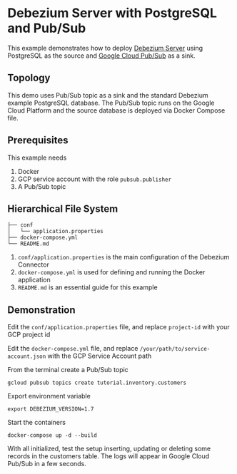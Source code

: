 # Debezium Server with PostgreSQL and Pub/Sub

This example demonstrates how to deploy [Debezium Server](https://debezium.io/documentation/reference/operations/debezium-server.html) using PostgreSQL as the source and [Google Cloud Pub/Sub](https://cloud.google.com/pubsub/docs) as a sink.


## Topology

This demo uses Pub/Sub topic as a sink and the standard Debezium example PostgreSQL database. The Pub/Sub topic runs on the Google Cloud Platform and the source database is deployed via Docker Compose file.

## Prerequisites

This example needs

1. Docker
2. GCP service account with the role `pubsub.publisher`
3. A Pub/Sub topic

## Hierarchical File System

```
├── conf
│   └── application.properties
├── docker-compose.yml
└── README.md
```

1. `conf/application.properties` is the main configuration of the Debezium Connector
2. `docker-compose.yml` is used for defining and running the Docker application
3. `README.md` is an essential guide for this example

## Demonstration

Edit the `conf/application.properties` file, and replace `project-id` with your GCP project id

Edit the `docker-compose.yml` file, and replace `/your/path/to/service-account.json` with the GCP Service Account path

From the terminal create a Pub/Sub topic

```shell
gcloud pubsub topics create tutorial.inventory.customers
```

Export environment variable

```shell
export DEBEZIUM_VERSION=1.7
```

Start the containers

```shell
docker-compose up -d --build
```


With all initialized, test the setup inserting, updating or deleting some records in the customers table. The logs will appear in Google Cloud Pub/Sub in a few seconds.
